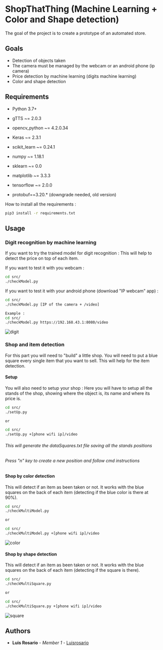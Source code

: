 # ShopThatThing (Machine Learning + Color and Shape detection)

The goal of the project is to create a prototype of an automated store.

## Goals

- Detection of objects taken
- The camera must be managed by the webcam or an android phone (ip camera)
- Price detection by machine learning (digits machine learning)
- Color and shape detection

## Requirements

* Python 3.7+

* gTTS ~= 2.0.3
* opencv_python ~= 4.2.0.34
* Keras ~= 2.3.1
* scikit_learn ~= 0.24.1
* numpy ~= 1.18.1
* sklearn ~= 0.0
* matplotlib ~= 3.3.3
* tensorflow ~= 2.0.0
* protobuf==3.20.* (downgrade needed, old version)

How to install all the requirements :
```bash
pip3 install -r requirements.txt
```

## Usage

### Digit recognition by machine learning

If you want to try the trained model for digit recognition :
This will help to detect the price on top of each item.

If you want to test it with you webcam :

```bash
cd src/
./checkModel.py
```

If you want to test it with your android phone (download "IP webcam" app) :

```bash
cd src/
./checkModel.py [IP of the camera + /video]

Example :
cd src/
./checkModel.py https://192.168.43.1:8080/video
```

![digit](./gif/digit.gif)


### Shop and item detection

For this part you will need to "build" a little shop. You will need to put a blue square every single item that you want to sell. This will help for the item detection.

#### Setup

You will also need to setup your shop :
Here you will have to setup all the stands of the shop, showing where the object is, its name and where its price is.

```bash
cd src/
./setUp.py

or

cd src/
./setUp.py +[phone wifi ip]/video
```
###### This will generate the dataSquares.txt file saving all the stands positions
###### Press "n" key to create a new position and follow cmd instructions

#### Shop by color detection

This will detect if an item as been taken or not. It works with the blue squares on the back of each item (detecting if the blue color is there at 90%).

```bash
cd src/
./checkMultiModel.py

or

cd src/
./checkMultiModel.py +[phone wifi ip]/video
```
![color](./gif/color.gif)

#### Shop by shape detection

This will detect if an item as been taken or not. It works with the blue squares on the back of each item (detecting if the square is there).

```bash
cd src/
./checkMultiSquare.py

or

cd src/
./checkMultiSquare.py +[phone wifi ip]/video
```
![square](./gif/square.gif)

## Authors

* **Luis Rosario** - *Member 1* - [Luisrosario](https://github.com/Luisrosario2604)
